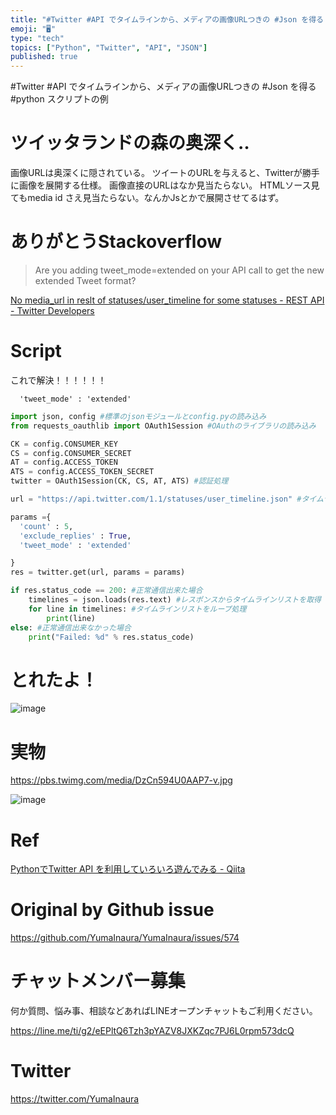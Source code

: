 ```yaml
---
title: "#Twitter #API でタイムラインから、メディアの画像URLつきの #Json を得る #python スクリプトの例"
emoji: "🖥"
type: "tech"
topics: ["Python", "Twitter", "API", "JSON"]
published: true
---
```


#Twitter #API でタイムラインから、メディアの画像URLつきの #Json を得る #python スクリプトの例

# ツイッタランドの森の奥深く‥

画像URLは奥深くに隠されている。
ツイートのURLを与えると、Twitterが勝手に画像を展開する仕様。
画像直接のURLはなか見当たらない。
HTMLソース見てもmedia id さえ見当たらない。なんかJsとかで展開させてるはず。

# ありがとうStackoverflow

>Are you adding tweet_mode=extended on your API call to get the new extended Tweet format?

[No media_url in reslt of statuses/user_timeline for some statuses - REST API - Twitter Developers](https://twittercommunity.com/t/no-media-url-in-reslt-of-statuses-user-timeline-for-some-statuses/74736)

# Script

これで解決！！！！！！

```
  'tweet_mode' : 'extended'
```

```py
import json, config #標準のjsonモジュールとconfig.pyの読み込み
from requests_oauthlib import OAuth1Session #OAuthのライブラリの読み込み

CK = config.CONSUMER_KEY
CS = config.CONSUMER_SECRET
AT = config.ACCESS_TOKEN
ATS = config.ACCESS_TOKEN_SECRET
twitter = OAuth1Session(CK, CS, AT, ATS) #認証処理

url = "https://api.twitter.com/1.1/statuses/user_timeline.json" #タイムライン取得エンドポイント

params ={
  'count' : 5,
  'exclude_replies' : True,
  'tweet_mode' : 'extended'

}
res = twitter.get(url, params = params)

if res.status_code == 200: #正常通信出来た場合
    timelines = json.loads(res.text) #レスポンスからタイムラインリストを取得
    for line in timelines: #タイムラインリストをループ処理
        print(line)
else: #正常通信出来なかった場合
    print("Failed: %d" % res.status_code)
```

# とれたよ！

![image](https://user-images.githubusercontent.com/13635059/52542515-c1936800-2de3-11e9-9a58-44ba1b426dd4.png)

# 実物

https://pbs.twimg.com/media/DzCn594U0AAP7-v.jpg

![image](https://user-images.githubusercontent.com/13635059/52542529-fd2e3200-2de3-11e9-8f58-68392e616e5c.png)

# Ref

[PythonでTwitter API を利用していろいろ遊んでみる - Qiita](https://qiita.com/bakira/items/00743d10ec42993f85eb)

# Original by Github issue

https://github.com/YumaInaura/YumaInaura/issues/574








<!-- Update From Qiita API -->

# チャットメンバー募集


何か質問、悩み事、相談などあればLINEオープンチャットもご利用ください。

https://line.me/ti/g2/eEPltQ6Tzh3pYAZV8JXKZqc7PJ6L0rpm573dcQ





# Twitter


https://twitter.com/YumaInaura


<!-- Update From Qiita API -->


